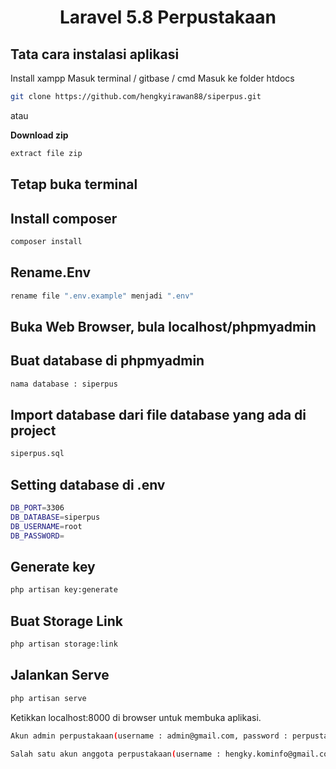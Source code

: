 <h1 align="center">Laravel 5.8 Perpustakaan</h1>

## Tata cara instalasi aplikasi

Install xampp
Masuk terminal / gitbase / cmd
Masuk ke folder htdocs

```bash
git clone https://github.com/hengkyirawan88/siperpus.git
```
atau 

**Download zip**

```bash
extract file zip
```

## Tetap buka terminal


## Install composer

```bash
composer install
```

## Rename.Env

```bash
rename file ".env.example" menjadi ".env"
```

## Buka Web Browser, bula localhost/phpmyadmin


## Buat database di phpmyadmin

```bash
nama database : siperpus
```

## Import database dari file database yang ada di project
```bash
siperpus.sql
```
 
## Setting database di .env

```bash
DB_PORT=3306
DB_DATABASE=siperpus
DB_USERNAME=root
DB_PASSWORD=
```

## Generate key

```bash
php artisan key:generate
```



## Buat Storage Link

```bash
php artisan storage:link
```


## Jalankan Serve

```bash
php artisan serve
```

Ketikkan localhost:8000 di browser untuk membuka aplikasi. 
```bash
Akun admin perpustakaan(username : admin@gmail.com, password : perpustakaan2022)
```
```bash
Salah satu akun anggota perpustakaan(username : hengky.kominfo@gmail.com, password : adwa2019)
```
